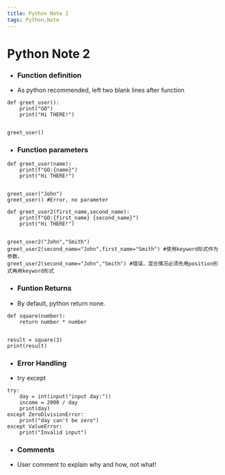```yaml
---
title: Python Note 2
tags: Python,Note
---
```

# Python Note 2

+ ### Function definition
+ As python recommended, left two blank lines after function
```
def greet_user():
    print("GO")
    print("Hi THERE!")


greet_user()
```

+ ### Function parameters
```
def greet_user(name):
    print(f"GO:{name}")
    print("Hi THERE!")


greet_user("John")
greet_user() #Error, no parameter

def greet_user2(first_name,second_name):
    print(f"GO:{first_name} {second_name}")
    print("Hi THERE!")


greet_user2("John","Smith")
greet_user2(second_name="John",first_name="Smith") #使用keyword形式作为参数，
greet_user2(second_name="John","Smith") #错误，混合情况必须先用position形式再用keyword形式
```

+ ### Funtion Returns
+ By default, python return none.
```
def square(number):
	return number * number


result = square(3)
print(result)
```

+ ### Error Handling
+ try except
```
try:
	day = int(input("input day:"))
	income = 2000 / day
	print(day)
except ZeroDivisionError:
	print("day can't be zero")
except ValueError:
	print("Invalid input")
```

+ ### Comments
+ User comment to explain why and how, not what!